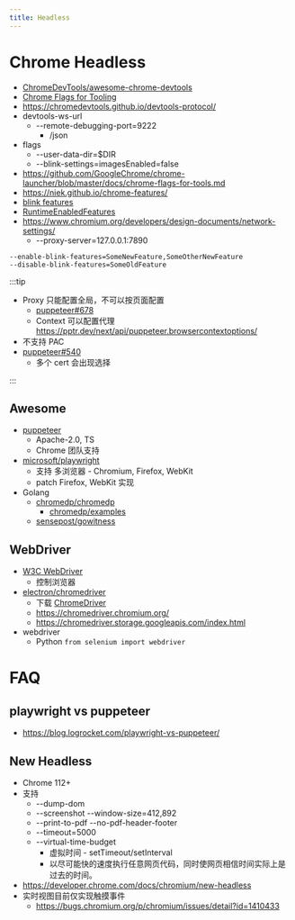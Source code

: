 ```yaml
---
title: Headless
---
```


# Chrome Headless

- [ChromeDevTools/awesome-chrome-devtools](https://github.com/ChromeDevTools/awesome-chrome-devtools)
- [Chrome Flags for Tooling](https://github.com/GoogleChrome/chrome-launcher/blob/main/docs/chrome-flags-for-tools.md)
- https://chromedevtools.github.io/devtools-protocol/
- devtools-ws-url
  - --remote-debugging-port=9222
    - /json
- flags
  - --user-data-dir=$DIR
  - --blink-settings=imagesEnabled=false
- https://github.com/GoogleChrome/chrome-launcher/blob/master/docs/chrome-flags-for-tools.md
- https://niek.github.io/chrome-features/
- [blink features](https://source.chromium.org/chromium/chromium/src/+/master:out/Debug/gen/third_party/blink/renderer/platform/runtime_enabled_features.cc;l=1559;drc=170473ad887b7990079f1f996b126548569c5902)
- [RuntimeEnabledFeatures](https://chromium.googlesource.com/chromium/src/+/master/third_party/blink/renderer/platform/RuntimeEnabledFeatures.md)
- https://www.chromium.org/developers/design-documents/network-settings/
  - --proxy-server=127.0.0.1:7890

```
--enable-blink-features=SomeNewFeature,SomeOtherNewFeature
--disable-blink-features=SomeOldFeature
```

:::tip

- Proxy 只能配置全局，不可以按页面配置
  - [puppeteer#678](https://github.com/puppeteer/puppeteer/issues/678)
  - Context 可以配置代理 https://pptr.dev/next/api/puppeteer.browsercontextoptions/
- 不支持 PAC
- [puppeteer#540](https://github.com/puppeteer/puppeteer/issues/540)
  - 多个 cert 会出现选择

:::

## Awesome

- [puppeteer](https://github.com/puppeteer/puppeteer)
  - Apache-2.0, TS
  - Chrome 团队支持
- [microsoft/playwright](https://github.com/microsoft/playwright)
  - 支持 多浏览器 - Chromium, Firefox, WebKit
  - patch Firefox, WebKit 实现
- Golang
  - [chromedp/chromedp](https://github.com/chromedp/chromedp)
    - [chromedp/examples](https://github.com/chromedp/examples)
  - [sensepost/gowitness](https://github.com/sensepost/gowitness)

## WebDriver

- [W3C WebDriver](https://w3c.github.io/webdriver/webdriver-spec.html)
  - 控制浏览器
- [electron/chromedriver](https://github.com/electron/chromedriver)
  - 下载 [ChromeDriver](https://sites.google.com/chromium.org/driver/)
  - https://chromedriver.chromium.org/
  - https://chromedriver.storage.googleapis.com/index.html
- webdriver
  - Python `from selenium import webdriver`

# FAQ

## playwright vs puppeteer

- https://blog.logrocket.com/playwright-vs-puppeteer/

## New Headless

- Chrome 112+
- 支持
  - --dump-dom
  - --screenshot --window-size=412,892
  - --print-to-pdf --no-pdf-header-footer
  - --timeout=5000
  - --virtual-time-budget
    - 虚拟时间 - setTimeout/setInterval
    - 以尽可能快的速度执行任意网页代码，同时使网页相信时间实际上是过去的时间。
- https://developer.chrome.com/docs/chromium/new-headless
- 实时视图目前仅实现触摸事件
  - https://bugs.chromium.org/p/chromium/issues/detail?id=1410433
